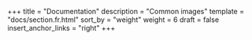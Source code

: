 +++
title = "Documentation"
description = "Common images"
template = "docs/section.fr.html"
sort_by = "weight"
weight = 6
draft = false
insert_anchor_links = "right"
+++
